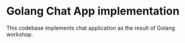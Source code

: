 # Golang Chat App implementation

This codebase implements chat application as the result of Golang workshop.